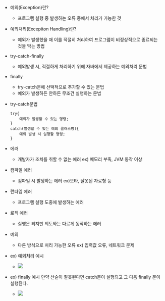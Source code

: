 
- 예외(Exception)란?
	- 프로그램 실행 중 발생하는 오류 중에서 처리가 가능한 것

- 예외처리(Excepiton Handling)란?
	- 예외가 발생했을 때 이를 적절히 처리하여 프로그램이 비정상적으로 종료되는 것을 막는 방법

- try-catch-finally
	- 예외발생 시, 적절하게 처리하기 위해 자바에서 제공하는 예외처리 문법

- finally 
	- try-catch문에 선택적으로 추가할 수 있는 문법
	- 예외가 발생하든 안하든 무조건 실행하는 문법

- try-catch문법
	~~~
	try{
		예외가 발생할 수 있는 명령;
	}
	catch(발생할 수 있는 예외 클래스명){
		예외 발생 시 실행할 명령;
	}
	~~~ 

- 에러 
	- 개발자가 조치를 취할 수 없는 에러 ex) 메모리 부족, JVM 동작 이상
- 컴파일 에러 
	- 컴파일 시 발생하는 에러 ex)오타, 잘못된 자료형 등
- 런타임 에러  
	- 프로그램 실행 도중에 발생하는 에러
- 로직 에러
	- 실행은 되지만 의도와는 다르게 동작하는 에러
- 예외
	- 다른 방식으로 처리 가능한 오류 ex) 입력값 오류, 네트워크 문제

- ex) 예외처리 예시

	- ![](https://i.imgur.com/KtwPtY5.png)

- ex) finally 예시 만약 산술이 잘못된다면 catch문이 실행되고 그 다음 finally 문이 실행된다.

	- ![](https://i.imgur.com/xde57TL.png)
